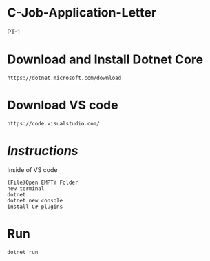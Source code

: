 # C-Job-Application-Letter
PT-1

# Download and Install Dotnet Core
```
https://dotnet.microsoft.com/download
```

# Download VS code 
```
https://code.visualstudio.com/
```

# *Instructions*
Inside of VS code
```
(File)Open EMPTY Folder
new terminal
dotnet 
dotnet new console
install C# plugins
```

# Run
```
dotnet run
``` 
